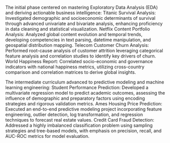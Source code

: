 The initial phase centered on mastering Exploratory Data Analysis (EDA) and deriving actionable business intelligence:
Titanic Survival Analysis: Investigated demographic and socioeconomic determinants of survival through advanced univariate and bivariate analysis, enhancing proficiency in data cleaning and statistical visualization.
Netflix Content Portfolio Analysis: Analyzed global content evolution and temporal trends, developing competencies in text parsing, datetime manipulation, and geospatial distribution mapping.
Telecom Customer Churn Analysis: Performed root-cause analysis of customer attrition leveraging categorical feature analysis and correlation studies to identify key drivers of churn.
World Happiness Report: Correlated socio-economic and governance indicators with national happiness metrics, utilizing cross-country comparison and correlation matrices to derive global insights.

The intermediate curriculum advanced to predictive modeling and machine learning engineering:
Student Performance Prediction: Developed a multivariate regression model to predict academic outcomes, assessing the influence of demographic and preparatory factors using encoding strategies and rigorous validation metrics.
Ames Housing Price Prediction: Executed an end-to-end predictive modeling project incorporating feature engineering, outlier detection, log transformation, and regression techniques to forecast real estate values.
Credit Card Fraud Detection: Addressed a highly imbalanced classification problem using sampling strategies and tree-based models, with emphasis on precision, recall, and AUC-ROC metrics for model evaluation.

